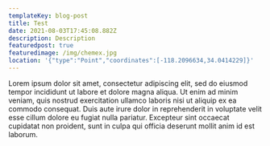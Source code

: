```yaml
---
templateKey: blog-post
title: Test
date: 2021-08-03T17:45:08.882Z
description: Description
featuredpost: true
featuredimage: /img/chemex.jpg
location: '{"type":"Point","coordinates":[-118.2096634,34.0414229]}'
---
```

<!--StartFragment-->

Lorem ipsum dolor sit amet, consectetur adipiscing elit, sed do eiusmod tempor incididunt ut labore et dolore magna aliqua. Ut enim ad minim veniam, quis nostrud exercitation ullamco laboris nisi ut aliquip ex ea commodo consequat. Duis aute irure dolor in reprehenderit in voluptate velit esse cillum dolore eu fugiat nulla pariatur. Excepteur sint occaecat cupidatat non proident, sunt in culpa qui officia deserunt mollit anim id est laborum.

<!--EndFragment-->
